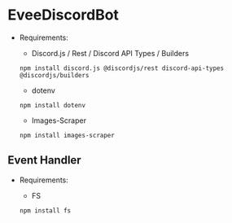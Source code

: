 # EveeDiscordBot

- Requirements:

	- Discord.js / Rest / Discord API Types / Builders

 	```
 	npm install discord.js @discordjs/rest discord-api-types @discordjs/builders
 	```
	
	- dotenv

	```
 	npm install dotenv
 	```

	- Images-Scraper
	
	```
	npm install images-scraper
	```
 
## Event Handler

- Requirements:

	- FS

	```
	npm install fs
	```
